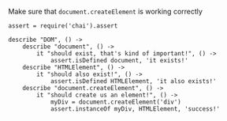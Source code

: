 Make sure that `document.createElement` is working correctly

    assert = require('chai').assert

    describe "DOM", () ->
        describe "document", () ->
            it "should exist, that's kind of important!", () ->
                assert.isDefined document, 'it exists!'
        describe "HTMLElement", () ->
            it "should also exist!", () ->
                assert.isDefined HTMLElement, 'it also exists!'
        describe "document.createElement", () ->
            it "should create us an element!", () ->
                myDiv = document.createElement('div')
                assert.instanceOf myDiv, HTMLElement, 'success!'